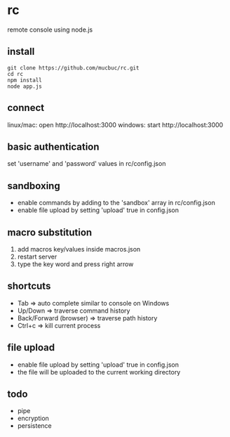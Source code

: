 rc
==

remote console using node.js

install
--
    git clone https://github.com/mucbuc/rc.git  
    cd rc  
    npm install  
    node app.js  

connect
--
linux/mac: open http://localhost:3000
windows: start http://localhost:3000

basic authentication
--
set 'username' and 'password' values in rc/config.json

sandboxing
--
* enable commands by adding to the 'sandbox' array in rc/config.json  
* enable file upload by setting 'upload' true in config.json  

macro substitution
--
1. add macros key/values inside macros.json  
2. restart server  
3. type the key word and press right arrow  

shortcuts 
--
* Tab       => auto complete similar to console on Windows  
* Up/Down   => traverse command history  
* Back/Forward (browser) => traverse path history
* Ctrl+c    => kill current process

file upload
--
* enable file upload by setting 'upload' true in config.json  
* the file will be uploaded to the current working directory   

todo
--
* pipe  
* encryption  
* persistence  



